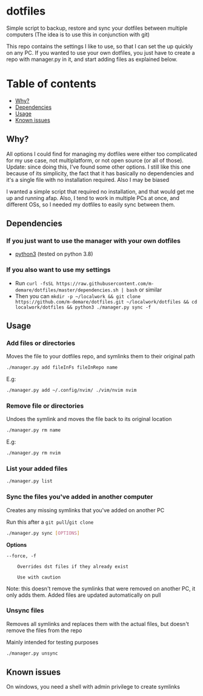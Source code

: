 # dotfiles

Simple script to backup, restore and sync your dotfiles between multiple computers
(The idea is to use this in conjunction with git)

This repo contains the settings I like to use, so that I can set the up quickly on any PC.
If you wanted to use your own dotfiles, you just have to create a repo with manager.py in it, and start
adding files as explained below.

# Table of contents

* [Why?](#why)
* [Dependencies](#dependencies)
* [Usage](#usage)
* [Known issues](#known-issues)

## Why?
All options I could find for managing my dotfiles were either too complicated for my use case, not
multiplatform, or not open source (or all of those). Update: since doing this, I've found some other options.
I still like this one because of its simplicity, the fact that it has basically no dependencies and it's a
single file with no installation required. Also I may be biased

I wanted a simple script that required no installation, and that would get me up and running afap. Also, I tend to
work in multiple PCs at once, and different OSs, so I needed my dotfiles to easily sync between them.

## Dependencies
### If you just want to use the manager with your own dotfiles
- [python3](https://www.python.org/downloads/) (tested on python 3.8)
### If you also want to use my settings
- Run `curl -fsSL https://raw.githubusercontent.com/m-demare/dotfiles/master/dependencies.sh | bash` or
  similar
- Then you can `mkdir -p ~/localwork && git clone https://github.com/m-demare/dotfiles.git ~/localwork/dotfiles && cd
  localwork/dotfiles && python3 ./manager.py sync -f`

## Usage

### Add files or directories
Moves the file to your dotfiles repo, and symlinks them to their original path

```bash
./manager.py add fileInFs fileInRepo name
```
E.g:
```bash
./manager.py add ~/.config/nvim/ ./vim/nvim nvim
```

### Remove file or directories
Undoes the symlink and moves the file back to its original location

```bash
./manager.py rm name
```
E.g:
```bash
./manager.py rm nvim
```

### List your added files

```bash
./manager.py list
```

### Sync the files you've added in another computer
Creates any missing symlinks that you've added on another PC

Run this after a `git pull`/`git clone`
```bash
./manager.py sync [OPTIONS]
```
**Options**

    --force, -f
    
        Overrides dst files if they already exist
        
        Use with caution

Note: this doesn't remove the symlinks that were removed on another PC, it only adds them. Added files are updated automatically on pull

### Unsync files
Removes all symlinks and replaces them with the actual files, but doesn't remove the files from the repo

Mainly intended for testing purposes

```bash
./manager.py unsync
```


## Known issues
On windows, you need a shell with admin privilege to create symlinks

